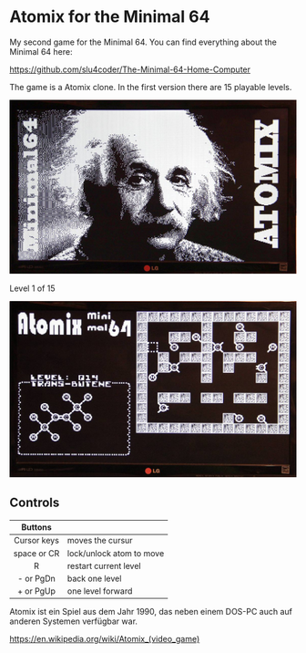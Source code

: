 # Atomix for the Minimal 64

My second game for the Minimal 64.
You can find everything about the Minimal 64 here:

https://github.com/slu4coder/The-Minimal-64-Home-Computer

The game is a Atomix clone. In the first version there are 15 playable levels.

![atomix](atomix-minimal64-start.jpg)

Level 1 of 15

![atomix](atomix-minimal64-level-14.jpg)

## Controls

|Buttons     |                          |
|:----------:|:-------------------------|
|Cursor keys |moves the cursur          |
|space or CR |lock/unlock atom to move  |
|R           |restart current level     |
|- or PgDn   |back one level            |
|+ or PgUp   |one level forward         |


Atomix ist ein Spiel aus dem Jahr 1990, das neben einem DOS-PC auch auf anderen Systemen verfügbar war.

https://en.wikipedia.org/wiki/Atomix_(video_game)

